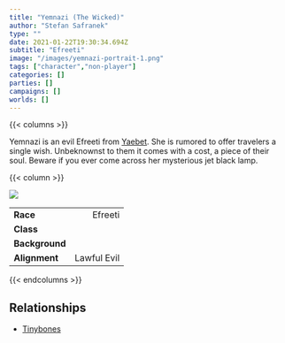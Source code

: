 ```yaml
---
title: "Yemnazi (The Wicked)"
author: "Stefan Safranek"
type: ""
date: 2021-01-22T19:30:34.694Z
subtitle: "Efreeti"
image: "/images/yemnazi-portrait-1.png"
tags: ["character","non-player"]
categories: []
parties: []
campaigns: []
worlds: []
---
```


{{< columns >}}

Yemnazi is an evil Efreeti from [Yaebet](/places/yaebet). She is rumored to offer travelers a single wish. Unbeknownst to them it comes with a cost, a piece of their soul. Beware if you ever come across her mysterious jet black lamp.

{{< column >}}

<div class="description-table">

<img src="/images/yemnazi-1.jpg" class="portrait">

|                   |             |
| ----------------- | -----------:|
| <b>Race</b>       | Efreeti     |
| <b>Class</b>      |             |
| <b>Background</b> |             |
| <b>Alignment</b>  | Lawful Evil |

</div>

{{< endcolumns >}}


## Relationships

 - [Tinybones](/characters/tinybones)

